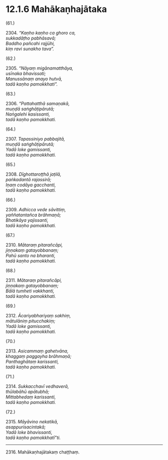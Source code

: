 # 12.1.6 Mahākaṇhajātaka

(61.)

2304\. _“Kaṇho kaṇho ca ghoro ca,_  
_sukkadāṭho pabhāsavā;_  
_Baddho pañcahi rajjūhi,_  
_kiṃ ravi sunakho tava”._  

(62.)

2305\. _“Nāyaṃ migānamatthāya,_  
_usīnaka bhavissati;_  
_Manussānaṃ anayo hutvā,_  
_tadā kaṇho pamokkhati”._  

(63.)

2306\. _“Pattahatthā samaṇakā,_  
_muṇḍā saṅghāṭipārutā;_  
_Naṅgalehi kasissanti,_  
_tadā kaṇho pamokkhati._  

(64.)

2307\. _Tapassiniyo pabbajitā,_  
_muṇḍā saṅghāṭipārutā;_  
_Yadā loke gamissanti,_  
_tadā kaṇho pamokkhati._  

(65.)

2308\. _Dīghottaroṭṭhā jaṭilā,_  
_paṅkadantā rajassirā;_  
_Iṇaṃ codāya gacchanti,_  
_tadā kaṇho pamokkhati._  

(66.)

2309\. _Adhicca vede sāvittiṃ,_  
_yaññatantañca brāhmaṇā;_  
_Bhatikāya yajissanti,_  
_tadā kaṇho pamokkhati._  

(67.)

2310\. _Mātaraṃ pitarañcāpi,_  
_jiṇṇakaṃ gatayobbanaṃ;_  
_Pahū santo na bharanti,_  
_tadā kaṇho pamokkhati._  

(68.)

2311\. _Mātaraṃ pitarañcāpi,_  
_jiṇṇakaṃ gatayobbanaṃ;_  
_Bālā tumheti vakkhanti,_  
_tadā kaṇho pamokkhati._  

(69.)

2312\. _Ācariyabhariyaṃ sakhiṃ,_  
_mātulāniṃ pitucchakiṃ;_  
_Yadā loke gamissanti,_  
_tadā kaṇho pamokkhati._  

(70.)

2313\. _Asicammaṃ gahetvāna,_  
_khaggaṃ paggayha brāhmaṇā;_  
_Panthaghātaṃ karissanti,_  
_tadā kaṇho pamokkhati._  

(71.)

2314\. _Sukkacchavī vedhaverā,_  
_thūlabāhū apātubhā;_  
_Mittabhedaṃ karissanti,_  
_tadā kaṇho pamokkhati._  

(72.)

2315\. _Māyāvino nekatikā,_  
_asappurisacintakā;_  
_Yadā loke bhavissanti,_  
_tadā kaṇho pamokkhatī”ti._  

---

2316\. Mahākaṇhajātakaṃ chaṭṭhaṃ.
